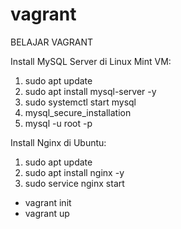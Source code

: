 # vagrant
BELAJAR VAGRANT

Install MySQL Server di Linux Mint VM:
1. sudo apt update
2. sudo apt install mysql-server -y
3. sudo systemctl start mysql
4. mysql_secure_installation
5. mysql -u root -p

Install Nginx di Ubuntu:
1. sudo apt update
2. sudo apt install nginx -y
3. sudo service nginx start

- vagrant init
- vagrant up